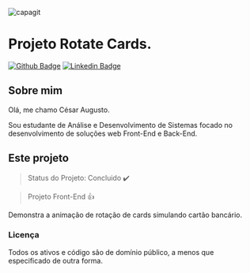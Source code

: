 ![capagit](https://user-images.githubusercontent.com/67242974/112569917-ce0c8c00-8dc3-11eb-919f-2f6c92ce5174.jpg)

# Projeto Rotate Cards.

[![Github Badge](https://img.shields.io/badge/-Github-000?style=flat-square&logo=Github&logoColor=white&link=https://github.com/Cesar4ugusto)](https://github.com/Cesar4ugusto)
[![Linkedin Badge](https://img.shields.io/badge/-LinkedIn-blue?style=flat-square&logo=Linkedin&logoColor=white&linkhttps://www.linkedin.com/in/c%C3%A9sar-augusto-aa8143160//)](https://www.linkedin.com/in/c%C3%A9sar-augusto-aa8143160//)

## Sobre mim

Olá, me chamo César Augusto.

Sou estudante de Análise e Desenvolvimento de Sistemas focado no desenvolvimento de soluções web Front-End e Back-End.

## Este projeto

> Status do Projeto: Concluido :heavy_check_mark:

> Projeto Front-End :+1:

Demonstra a animação de rotação de cards simulando cartão bancário.

### Licença

Todos os ativos e código são de domínio público, a menos que especificado de outra forma.